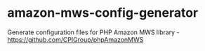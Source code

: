 # amazon-mws-config-generator
Generate configuration files for PHP Amazon MWS library - https://github.com/CPIGroup/phpAmazonMWS
